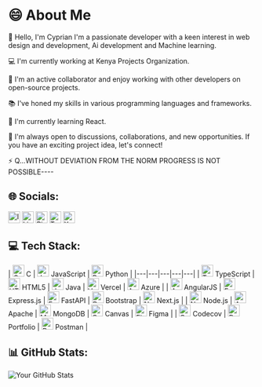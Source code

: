 # 😄 About Me

👋 Hello, I'm Cyprian I'm a passionate developer with a keen interest in web design and development, Ai development
and Machine learning.

💻 I'm currently working at Kenya Projects Organization.

🤝 I'm an active collaborator and enjoy working with other developers on open-source projects.

📚 I've honed my skills in various programming languages and frameworks.

🌱 I'm currently learning React.

💬 I'm always open to discussions, collaborations, and new opportunities. If you have an exciting project idea, let's connect!

⚡ Q...WITHOUT DEVIATION FROM THE NORM PROGRESS IS NOT POSSIBLE----
## 🌐 Socials:

[<img src="https://img.icons8.com/color/48/000000/instagram.png" alt="Instagram" width="24"/>](https://www.instagram.com/_.ocharo?igsh=MW1ocXAxcG8yZGRtOA==) 
[<img src="https://img.icons8.com/color/48/000000/linkedin.png" alt="LinkedIn" width="24"/>](https://www.linkedin.com/in/cyprian-ocharo?utm_source=share&utm_campaign=share_via&utm_content=profile&utm_medium=android_app) 
[<img src="https://img.icons8.com/color/48/000000/pinterest.png" alt="Pinterest" width="24"/>](https://pin.it/7Ep0LXEaJ) 
[<img src="https://img.icons8.com/color/48/000000/twitch.png" alt="Twitch" width="24"/>](your-twitch-link) 
[<img src="https://img.icons8.com/color/48/000000/x.png" alt="X" width="24"/>](https://x.com/thugzsome_young?t=qLzfqLLZET7rTG8xXnMfuA&s=09)

## 💻 Tech Stack:

| <img src="https://img.icons8.com/color/48/000000/c.png" alt="C" width="24"/> C | <img src="https://img.icons8.com/color/48/000000/javascript.png" alt="JavaScript" width="24"/> JavaScript | <img src="https://img.icons8.com/color/48/000000/python.png" alt="Python" width="24"/> Python |
|---|---|---|---|---|
| <img src="https://img.icons8.com/color/48/000000/typescript.png" alt="TypeScript" width="24"/> TypeScript | <img src="https://img.icons8.com/color/48/000000/html-5.png" alt="HTML5" width="24"/> HTML5 | <img src="https://img.icons8.com/color/48/000000/java-coffee-cup-logo.png" alt="Java" width="24"/> Java | <img src="https://img.icons8.com/color/48/000000/vercel.png" alt="Vercel" width="24"/> Vercel | <img src="https://img.icons8.com/color/48/000000/azure.png" alt="Azure" width="24"/> Azure |
| <img src="https://img.icons8.com/color/48/000000/angularjs.png" alt="AngularJS" width="24"/> AngularJS | <img src="https://img.icons8.com/color/48/000000/express-js.png" alt="Express.js" width="24"/> Express.js | <img src="https://img.icons8.com/color/48/000000/fastapi.png" alt="FastAPI" width="24"/> FastAPI | <img src="https://img.icons8.com/color/48/000000/bootstrap.png" alt="Bootstrap" width="24"/> Bootstrap | <img src="https://img.icons8.com/color/48/000000/nextjs.png" alt="Next.js" width="24"/> Next.js |
| <img src="https://img.icons8.com/color/48/000000/nodejs.png" alt="Node.js" width="24"/> Node.js | <img src="https://img.icons8.com/color/48/000000/apache.png" alt="Apache" width="24"/> Apache | <img src="https://img.icons8.com/color/48/000000/mongodb.png" alt="MongoDB" width="24"/> MongoDB | <img src="https://img.icons8.com/color/48/000000/canvas.png" alt="Canvas" width="24"/> Canvas | <img src="https://img.icons8.com/color/48/000000/figma.png" alt="Figma" width="24"/> Figma |
| <img src="https://img.icons8.com/color/48/000000/codecov.png" alt="Codecov" width="24"/> Codecov | <img src="https://img.icons8.com/color/48/000000/portfolio.png" alt="Portfolio" width="24"/> Portfolio | <img src="https://img.icons8.com/color/48/000000/postman.png" alt="Postman" width="24"/> Postman |

## 📊 GitHub Stats:

![Your GitHub Stats](https://github-readme-stats.vercel.app/api?username=DevOcharo&show_icons=true&theme=radical)
